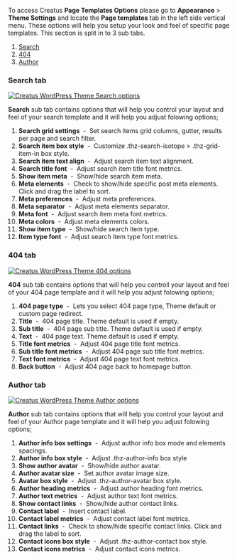 <div class="thz-lightbox-gallery" markdown="1">

To access Creatus __Page Templates Options__ please go to __Appearance__ >  __Theme Settings__ and locate the __Page templates__ tab in the left side vertical menu. These options will help you setup your look and feel of specific page templates. This section is split in to 3 sub tabs.


1. <a href="#search" class="thz-scroll">Search</a>
2. <a href="#fourofour" class="thz-scroll">404</a>
3. <a href="#author" class="thz-scroll">Author</a>


<div id="search" markdown="1">

### Search tab 
<div class="thz-doc-image max">
<a class="thz-lightbox mfp-image" href="../../docs-media/search-options.jpg" data-mfp-title="Creatus WordPress Theme Search options" data-modal-size="large">
	<img src="../../docs-media/search-options.jpg" alt="Creatus WordPress Theme Search options" />
</a>
</div>

__Search__ sub tab contains options that will help you control your layout and feel of your search template and it will help you adjust folowing options;



1. __Search grid settings__ &nbsp;-&nbsp; Set search items grid columns, gutter, results per page and search filter.
2. __Search item box style__ &nbsp;-&nbsp; Customize .thz-search-isotope > .thz-grid-item-in box style.
3. __Search item text align__ &nbsp;-&nbsp; Adjust search item text alignment.
4. __Search title font__ &nbsp;-&nbsp; Adjust search item title font metrics.
5. __Show item meta__ &nbsp;-&nbsp; Show/hide search item meta.
6. __Meta elements__ &nbsp;-&nbsp; Check to show/hide specific post meta elements. Click and drag the label to sort.
7. __Meta preferences__ &nbsp;-&nbsp; Adjust meta preferences.
8. __Meta separator__ &nbsp;-&nbsp; Adjust meta elements separator.
9. __Meta font__ &nbsp;-&nbsp; Adjust search item meta font metrics.
10. __Meta colors__ &nbsp;-&nbsp; Adjust meta elements colors.
11. __Show item type__ &nbsp;-&nbsp; Show/hide search item type.
12. __Item type font__ &nbsp;-&nbsp; Adjust search item type font metrics.
</div>


<div id="fourofour" markdown="1">

### 404 tab 
<div class="thz-doc-image max">
<a class="thz-lightbox mfp-image" href="../../docs-media/404-options.jpg" data-mfp-title="Creatus WordPress Theme 404 options" data-modal-size="large">
	<img src="../../docs-media/404-options.jpg" alt="Creatus WordPress Theme 404 options" />
</a>
</div>

__404__ sub tab contains options that will help you controll your layout and feel of your 404 page template and it will help you adjust folowing options;


1. __404 page type__ &nbsp;-&nbsp; Lets you select 404 page type, Theme default or custom page redirect.
2. __Title__ &nbsp;-&nbsp; 404 page title. Theme default is used if empty.
3. __Sub title__ &nbsp;-&nbsp; 404 page sub title. Theme default is used if empty.
4. __Text__ &nbsp;-&nbsp; 404 page text. Theme default is used if empty.
5. __Title font metrics__ &nbsp;-&nbsp; Adjust 404 page title font metrics.
6. __Sub title font metrics__ &nbsp;-&nbsp; Adjust 404 page sub title font metrics.
7. __Text font metrics__ &nbsp;-&nbsp; Adjust 404 page text font metrics.
8. __Back button__ &nbsp;-&nbsp; Adjust 404 page back to homepage button.


</div>



<div id="author" markdown="1">

### Author tab 
<div class="thz-doc-image max">
<a class="thz-lightbox mfp-image" href="../../docs-media/author-options.jpg" data-mfp-title="Creatus WordPress Theme Author options" data-modal-size="large">
	<img src="../../docs-media/author-options.jpg" alt="Creatus WordPress Theme Author options" />
</a>
</div>

__Author__ sub tab contains options that will help you control your layout and feel of your Author page template and it will help you adjust folowing options;



1. __Author info box settings__ &nbsp;-&nbsp; Adjust author info box mode and elements spacings.
2. __Author info box style__ &nbsp;-&nbsp; Adjust .thz-author-info box style
3. __Show author avatar__ &nbsp;-&nbsp; Show/hide author avatar.
4. __Author avatar size__ &nbsp;-&nbsp; Set author avatar image size.
5. __Avatar box style__ &nbsp;-&nbsp; Adjust .thz-author-avatar box style.
6. __Author heading metrics__ &nbsp;-&nbsp; Adjust author heading font metrics.
7. __Author text metrics__ &nbsp;-&nbsp; Adjust author text font metrics.
8. __Show contact links__ &nbsp;-&nbsp; Show/hide author contact links.
9. __Contact label__ &nbsp;-&nbsp; Insert contact label.
10. __Contact label metrics__ &nbsp;-&nbsp; Adjust contact label font metrics.
11. __Contact links__ &nbsp;-&nbsp; Check to show/hide specific contact links. Click and drag the label to sort.
12. __Contact icons box style__ &nbsp;-&nbsp; Adjust .thz-author-contact box style.
13. __Contact icons metrics__ &nbsp;-&nbsp; Adjust contact icons metrics.


</div>


</div>